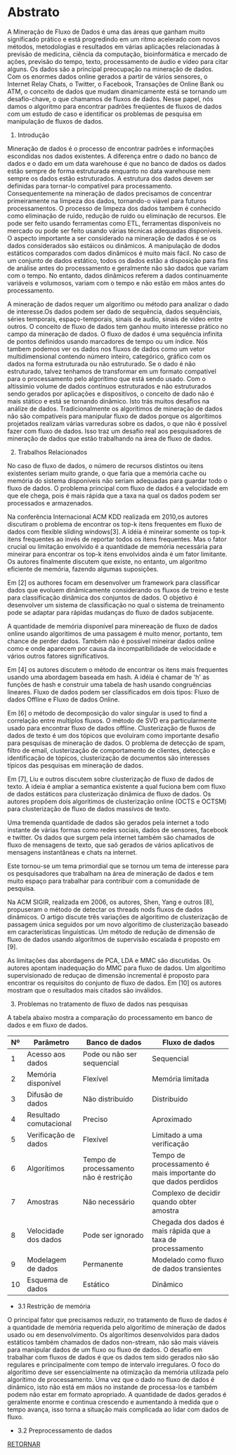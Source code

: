 # Abstrato

A Mineração de Fluxo de Dados é uma das áreas que ganham muito significado prático e está progredindo em um ritmo acelerado com novos métodos,
metodologias e resultados em várias aplicações relacionadas à previsão de medicina, ciência da computação, bioinformática e mercado de ações, previsão do tempo, texto, processamento de áudio e vídeo para citar alguns. Os dados são a principal preocupação na mineração de dados.
Com os enormes dados online gerados a partir de vários sensores, o Internet Relay Chats, o Twitter, o Facebook, Transações de Online Bank ou ATM, o conceito de dados que mudam dinamicamente está se tornando um desafio-chave, o que chamamos de fluxos de dados. Nesse papel,
nós damos o algoritmo para encontrar padrões freqüentes de fluxos de dados com um estudo de caso e identificar os problemas de pesquisa em manipulação de fluxos de dados.

1. Introdução

Mineração de dados é o processo de encontrar padrões e informações escondidas nos dados existentes. A diferença entre o dado no banco de dados e o dado em um data warehouse é que no banco de dados os dados estão sempre de forma estruturada enquanto no data warehouse nem sempre os dados estão estruturados. A  estrutura dos dados devem ser definidas para tornar-lo compatível para processamento. Consequentemente na mineração de dados precisamos de concentrar primeiramente na limpeza dos dados, tornando-o viável para futuros processamentos. O processo de limpeza dos dados tambem é conhecido como eliminação de ruído, redução de ruído ou eliminação de recursos. Ele pode ser feito usando ferramentas como ETL, ferramentas disponíveis no mercado ou pode ser feito usando várias técnicas adequadas disponíveis. O aspecto importante a ser considerado na mineração de dados é se os dados considerados são estáicos ou dinâmicos. A manipulação de dodos estáticos comparados com dados dinâmicos é muito mais fácil. No caso de um conjunto de dados estático, todos os dados estão a disposição para fins de análise antes do processamento e geralmente não são dados que variam com o tempo. No entanto, dados dinâmicos referem a dados continuamente variáveis e volumosos, variam com o tempo e não estão em mãos antes do processamento.

A mineração de dados requer um algorítimo ou método para analizar o dado de interesse.Os dados podem ser dado de sequência, dados sequênciais, séries temporais, espaço-temporais, sinais de audio, sinais de vídeo entre outros. O conceito de fluxo de dados tem ganhou muito interesse prático no campo da mineração de dados. O fluxo de dados é uma sequência infinita de pontos definidos usando marcadores de tempo ou um índice. Nós tambem podemos ver os dados nos fluxos de dados como um vetor multidimensional contendo número inteiro, categórico, gráfico com os dados na forma estruturada ou não estruturado. Se o dado é não estruturado, talvez tenhamos de transformar em um formato compatível para o processamento pelo algorítimo que está sendo usado. Com o altíssimio volume de dados contínuos estruturados e não estruturados sendo gerados por aplicações e dispositívos, o conceito de dado não é mais stático e está se tornando dinâmico. Isto trás muitos desafios na análize de dados. Tradicionalmente os algorítimos de mineração de dados não são compatíveis para manipular fluxo de dados porque os algorítimos projetados realizam várias varreduras sobre os dados, o que não é possível fazer com fluxo de dados. Isso traz um desafio real aos pesquisadores de mineração de dados que estão trabalhando na área de fluxo de dados.

2. Trabalhos Relacionados

No caso de fluxo de dados, o número de recursos distintos ou itens existentes seriam muito grande, o que faria que a memória cache ou memória do sistema disponíveis não seriam adequadas para guardar todo o fluxo de dados. O problema principal com fluxo de dados é a velocidade em que ele chega, pois é mais rápida que a taxa na qual os dados podem ser processados e armazenados.

Na conferência Internacional ACM KDD realizada em 2010,os autores discutiram o problema de encontrar os top-k itens frequentes em fluxo de dados com flexible sliding windows[3]. A idéia é mineirar somente os top-k itens frequentes ao invés de reportar todos os itens frequentes. Mas o fator crucial ou limitação envolvido é a quantidade de memória necessária para mineirar para encontrar os top-k itens envolvidos ainda é um fator limitante. Os autores finalmente discutem que existe, no entanto, um algoritmo eficiente de memória, fazendo algumas suposições.

Em [2] os authores focam em desenvolver um framework para classificar dados que evoluem dinâmicamente considerando os fluxos de treino e teste para classificação dinâmica dos conjuntos de dados. O objetivo é desenvolver um sistema de classificação no qual o sistema de treinamento pode se adaptar para rápidas mudanças do fluxo de dados subjacente.

A quantidade de memória disponível para minereação de fluxo de dados online usando algoritimos de uma passagem é muito menor, portanto, tem chance de perder dados. Também não é possível  mineirar dados online como e onde aparecem por causa da incompatibilidade de velocidade e vários outros fatores significativos.

Em [4] os autores discutem o método de encontrar os itens mais frequentes usando uma abordagem baseada em hash. A idéia é chamar de 'h' as funções de hash e construir uma tabela de hash usando congruências lineares. Fluxo de dados podem ser classificados em dois tipos: Fluxo de dados Offline e Fluxo de dados Online.

Em [6] o método de decomposição do valor singular is used to find a correlação entre multiplos fluxos. O método de SVD era particularmente usado para encontrar fluxo de dados offline. Clusterização de fluxos de dados de texto é um dos tópicos que evoluiram como importante desafio para pesquisas de mineração de dados. O problema de detecção de spam, filtro de email, clusterização de comportamento de clientes, detecção e identificação de tópicos, clusterização de documentos são interesses típicos das pesquisas em mineração de dados.

Em [7], Liu e outros discutem sobre clusterização de fluxo de dados de texto. A ideia é ampliar a semantica existente a qual fuciona bem com fluxo de dados estáticos para clusterização dinâmica de fluxo de dados. Os autores propõem dois algoritimos de clusterização online (OCTS e OCTSM) para clusterização de fluxo de dados massívos de texto.

Uma tremenda quantidade de dados são gerados pela internet a todo instante de várias formas como redes sociais, dados de sensores, facebook e twitter. Os dados que surgem pela internet também são chamados de fluxo de mensagens de texto, que saõ gerados de vários aplicativos de mensagens instantâneas e chats na internet.

Este tornou-se um tema primordial que se tornou um tema de interesse para os pesquisadores que trabalham na área de mineração de dados e tem muito espaço para trabalhar para contribuir com a comunidade de pesquisa.

Na ACM SIGIR, realizada em 2006, os autores, Shen, Yang e outros [8], propuseram  o método de detectar os threads nods fluxos de dados dinâmicos. O artigo discute três variações de algoritimo de clusterização de passagem única seguidos por um novo algorítimo de clusterização baseado em características linguísticas. Um método de redução de dimensão de fluxo de dados usando algorítmos de supervisão escalada é proposto em [9].

As limitações das abordagens de PCA, LDA e MMC são discutidas. Os autores apontam inadequação do MMC para fluxo de dados. Um algorítimo supervisionado de reduçao de dimensão incremental é proposto para encontrar os requisitos do conjunto de fluxo de dados. Em [10] os autores mostram que o resultados mais citados são inválidos.

3. Problemas no tratamento de fluxo de dados nas pesquisas

A tabela abaixo mostra a comparação do processamento em banco de dados e em fluxo de dados.

|Nº|Parâmetro|Banco de dados|Fluxo de dados|
|----|-----------|----------------|----------------|
|1|Acesso aos dados|Pode ou não ser sequencial|Sequencial|
|2|Memória disponível|Flexível|Memória limitada|
|3|Difusão de dados|Não distribuído|Distribuído|
|4|Resultado comutacional|Preciso|Aproximado|
|5|Verificação de dados|Flexível|Limitado a uma verificação|
|6|Algorítimos|Tempo de processamento não é restrição|Tempo de processamento é mais importante do que dados perdidos|
|7|Amostras|Não necessário|Complexo de decidir quando obter amostra|
|8|Velocidade dos dados|Pode ser ignorado|Chegada dos dados é mais rápida que a taxa de processamento|
|9|Modelagem de dados|Permanente|Modelado como fluxo de dados transientes|
|10|Esquema de dados|Estático|Dinâmico|

* 3.1 Restrição de memória

O principal fator que precisamos reduzir, no tratamento de fluxo de dados é a quantidade de memória requerida pelo algorítimo de mineração de dados usado ou em desenvolvimento. Os algorítimos desenvolvidos para dados estáticos também chamados de dados non-stream, não são mais viáveis para manipular dados de um fluxo ou fluxo de dados. O desafio em trabalhar com fluxos de dados é que os dados tem sido gerados não são regulares e principalmente com tempo de intervalo irregulares. O foco do algorítimo deve ser essencialmente na otimização da memória utilizada pelo algorítimo de processamento. Uma vez que o dado no fluxo de dados é dinâmico, isto não está em mãos no instande de processa-los e também podem não estar em formato apropriado. A quantidade de dados gerados é geralmente enorme e continua crescendo e aumentando à medida que o tempo avança, isso torna a situação mais complicada ao lidar com dados de fluxo.

* 3.2 Preprocessamento de dados



[RETORNAR]

[RETORNAR]: https://github.com/hemilioaraujo/traducaoTrabalho/blob/master/README.md
